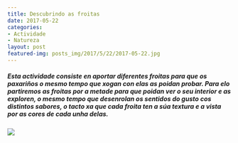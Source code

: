 ```yaml
---
title: Descubrindo as froitas
date: 2017-05-22
categories:
- Actividade
- Natureza
layout: post
featured-img: posts_img/2017/5/22/2017-05-22.jpg
---
```


 <h5 class="center header text_h2">
     Esta actividade consiste en aportar diferentes froitas para que os paxariños o mesmo tempo que xogan con elas as poidan probar.
     <!--more-->
     Para elo partiremos as froitas por a metade para que poidan ver o seu interior e as exploren, o mesmo tempo que desenrolan os
      sentidos do gusto cos distintos sabores, o tacto xa que cada froita ten a súa textura e a vista por as cores de cada unha delas.
 </h5>

 <div class="row">
     <div class="col s12 m12">
         <img class="responsive-img" src="{{ site.baseurl }}/posts_img/2017/5/22/2017-05-22.jpg">
     </div>
 </div>
